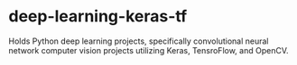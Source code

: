 # deep-learning-keras-tf
Holds Python deep learning projects, specifically convolutional neural network computer vision projects utilizing Keras, TensroFlow, and OpenCV.
